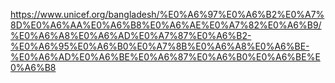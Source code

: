 https://www.unicef.org/bangladesh/%E0%A6%97%E0%A6%B2%E0%A7%8D%E0%A6%AA%E0%A6%B8%E0%A6%AE%E0%A7%82%E0%A6%B9/%E0%A6%A8%E0%A6%AD%E0%A7%87%E0%A6%B2-%E0%A6%95%E0%A6%B0%E0%A7%8B%E0%A6%A8%E0%A6%BE-%E0%A6%AD%E0%A6%BE%E0%A6%87%E0%A6%B0%E0%A6%BE%E0%A6%B8

